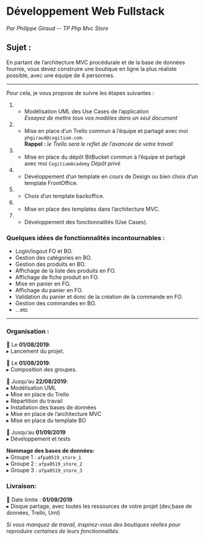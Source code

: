 # Développement Web Fullstack
_Par Philippe Giraud_ --
_TP Php Mvc Store_
## Sujet :
En partant de l’architecture MVC procédurale et de la base de données fournie, vous devez construire une boutique en ligne la plus réaliste possible, avec une équipe de 4 personnes.

***

Pour cela, je vous propose de suivre les étapes suivantes :
1. - Modélisation UML des Use Cases de l’application  
_Essayez de mettre tous vos modèles dans un seul document_
2. - Mise en place d’un Trello commun à l’équipe et partagé avec moi `phgiraud@cogitium.com`.  
**Rappel :** _le Trello sera le reflet de l’avancée de votre travail_
3. - Mise en place du dépôt BitBucket commun à l’équipe et partagé avec moi `CogitiumAcademy`
_Dépôt privé_
1. - Développement d’un template en cours de Design ou bien choix d’un template FrontOffice.
1. - Choix d’un template backoffice.
1. - Mise en place des templates dans l’architecture MVC.
1. - Développement des fonctionnalités (Use Cases).
### Quelques idées de fonctionnalités incontournables :
 - Login/logout FO et BO.
 - Gestion des catégories en BO.
 - Gestion des produits en BO.
 - Affichage de la liste des produits en FO.
 - Affichage de fiche produit en FO.
 - Mise en panier en FO.
 - Affichage du panier en FO.
 - Validation du panier et donc de la création de la commande en FO.
 - Gestion des commandes en BO.
 - ...etc
***

### Organisation :  

📆  Le **01/08/2019**:   
  ▸ Lancement du projet. 
  
📆  Le **01/08/2019**:   
  ▸ Composition des groupes.   
  
📆  Jusqu’au **22/08/2019**:  
  ▸ Modélisation UML   
  ▸ Mise en place du Trello   
  ▸ Répartition du travail    
  ▸ Installation des bases de données  
  ▸ Mise en place de l’architecture MVC  
  ▸ Mise en place du template BO   

📆 Jusqu’au **01/09/2019**   
▸ Développement et tests    

**Nommage des bases de données:**     
▸ Groupe 1 : `afpa0519_store_1`    
▸ Groupe 2 : `afpa0519_store_2`    
▸ Groupe 3 : `afpa0519_store_3`    

### Livraison:  

📆 Date limite : **01/09/2019**    
▸ Disque partage, avec toutes les ressources de votre projet (dev,base de données, Trello, Uml)    
 
_Si vous manquez de travail, inspirez-vous des boutiques réelles pour reproduire certaines de leurs fonctionnalités._
